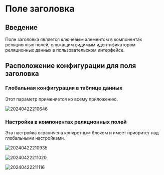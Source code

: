 # Поле заголовка

## Введение

Поле заголовка является ключевым элементом в компонентах реляционных полей, служащим видимым идентификатором реляционных данных в пользовательском интерфейсе.

## Расположение конфигурации для поля заголовка

### Глобальная конфигурация в таблице данных

Этот параметр применяется ко всему приложению.

![20240422210646](https://static-docs.nocobase.com/20240422210646.png)

### Настройка в компонентах реляционных полей

Эта настройка ограничена конкретным блоком и имеет приоритет над глобальными настройками.

![20240422210935](https://static-docs.nocobase.com/20240422210935.png)

![20240422211020](https://static-docs.nocobase.com/20240422211020.png)

![20240422211116](https://static-docs.nocobase.com/20240422211116.png)
